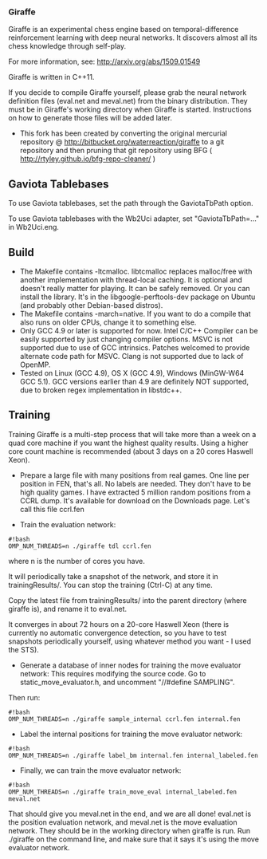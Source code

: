 ### Giraffe ###

Giraffe is an experimental chess engine based on temporal-difference reinforcement learning with deep neural networks. It discovers almost all its chess knowledge through self-play.

For more information, see: http://arxiv.org/abs/1509.01549

Giraffe is written in C++11.

If you decide to compile Giraffe yourself, please grab the neural network definition files (eval.net and meval.net) from the binary distribution. They must be in Giraffe's working directory when Giraffe is started. Instructions on how to generate those files will be added later.

* This fork has been created by converting the original mercurial repository @ http://bitbucket.org/waterreaction/giraffe to a git repository and then
pruning that git repository using BFG ( http://rtyley.github.io/bfg-repo-cleaner/ )

## Gaviota Tablebases ##
To use Gaviota tablebases, set the path through the GaviotaTbPath option.

To use Gaviota tablebases with the Wb2Uci adapter, set "GaviotaTbPath=..." in Wb2Uci.eng.

## Build ##
* The Makefile contains -ltcmalloc. libtcmalloc replaces malloc/free with another implementation with thread-local caching. It is optional and doesn't really matter for playing. It can be safely removed. Or you can install the library. It's in the libgoogle-perftools-dev package on Ubuntu (and probably other Debian-based distros).
* The Makefile contains -march=native. If you want to do a compile that also runs on older CPUs, change it to something else.
* Only GCC 4.9 or later is supported for now. Intel C/C++ Compiler can be easily supported by just changing compiler options. MSVC is not supported due to use of GCC intrinsics. Patches welcomed to provide alternate code path for MSVC. Clang is not supported due to lack of OpenMP.
* Tested on Linux (GCC 4.9), OS X (GCC 4.9), Windows (MinGW-W64 GCC 5.1). GCC versions earlier than 4.9 are definitely NOT supported, due to broken regex implementation in libstdc++.

## Training ##
Training Giraffe is a multi-step process that will take more than a week on a quad core machine if you want the highest quality results. Using a higher core count machine is recommended (about 3 days on a 20 cores Haswell Xeon).

* Prepare a large file with many positions from real games. One line per position in FEN, that's all. No labels are needed. They don't have to be high quality games. I have extracted 5 million random positions from a CCRL dump. It's available for download on the Downloads page. Let's call this file ccrl.fen

* Train the evaluation network:

```
#!bash
OMP_NUM_THREADS=n ./giraffe tdl ccrl.fen
```
where n is the number of cores you have.

It will periodically take a snapshot of the network, and store it in trainingResults/. You can stop the training (Ctrl-C) at any time.

Copy the latest file from trainingResults/ into the parent directory (where giraffe is), and rename it to eval.net.

It converges in about 72 hours on a 20-core Haswell Xeon (there is currently no automatic convergence detection, so you have to test snapshots periodically yourself, using whatever method you want - I used the STS).

* Generate a database of inner nodes for training the move evaluator network:
This requires modifying the source code. Go to static_move_evaluator.h, and uncomment "//#define SAMPLING".

Then run:
```
#!bash
OMP_NUM_THREADS=n ./giraffe sample_internal ccrl.fen internal.fen
```

* Label the internal positions for training the move evaluator network:
```
#!bash
OMP_NUM_THREADS=n ./giraffe label_bm internal.fen internal_labeled.fen
```

* Finally, we can train the move evaluator network:
```
#!bash
OMP_NUM_THREADS=n ./giraffe train_move_eval internal_labeled.fen meval.net
```

That should give you meval.net in the end, and we are all done! eval.net is the position evaluation network, and meval.net is the move evaluation network. They should be in the working directory when giraffe is run. Run ./giraffe on the command line, and make sure that it says it's using the move evaluator network.
